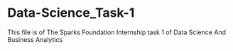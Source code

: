 # Data-Science_Task-1
This file is of The Sparks Foundation Internship task 1 of Data Science And Business Analytics
